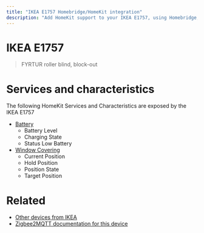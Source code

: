 ```yaml
---
title: "IKEA E1757 Homebridge/HomeKit integration"
description: "Add HomeKit support to your IKEA E1757, using Homebridge, Zigbee2MQTT and homebridge-z2m."
---
```

<!---
This file has been GENERATED using src/docgen/docgen.ts
DO NOT EDIT THIS FILE MANUALLY!
-->
# IKEA E1757
> FYRTUR roller blind, block-out


# Services and characteristics
The following HomeKit Services and Characteristics are exposed by
the IKEA E1757

* [Battery](../../battery.md)
  * Battery Level
  * Charging State
  * Status Low Battery
* [Window Covering](../../cover.md)
  * Current Position
  * Hold Position
  * Position State
  * Target Position


# Related
* [Other devices from IKEA](../index.md#ikea)
* [Zigbee2MQTT documentation for this device](https://www.zigbee2mqtt.io/devices/E1757.html)